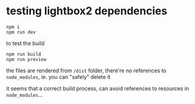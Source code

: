 # testing lightbox2 dependencies

```
npm i 
npm run dev
```

to test the build
```
npm run build
npm run preview
```
the files are rendered from `/dist` folder,
there're no references to `node_modules`, ie. you can "safely" delete it

it seems that a correct build process, can avoid references to resources in `node_modules`...
